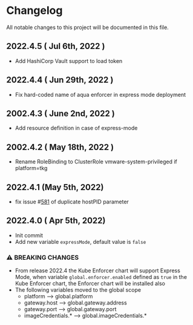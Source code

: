 # Changelog
All notable changes to this project will be documented in this file.

## 2022.4.5 ( Jul 6th, 2022 )
* Add HashiCorp Vault support to load token
## 2022.4.4 ( Jun 29th, 2022 )
* Fix hard-coded name of aqua enforcer in express mode deployment

## 2002.4.3 ( June 2nd, 2022 )
* Add resource definition in case of express-mode

## 2002.4.2 ( May 18th, 2022 )
* Rename RoleBinding to ClusterRole vmware-system-privileged if platform=tkg

## 2022.4.1 (May 5th, 2022)
* fix issue #[581](https://github.com/aquasecurity/aqua-helm/issues/581) of duplicate hostPID parameter

## 2022.4.0 ( Apr 5th, 2022)
* Init commit
* Add new variable `expressMode`, default value is `false`

### ⚠ BREAKING CHANGES
* From release 2022.4 the Kube Enforcer chart will support Express Mode, when variable `global.enforcer.enabled` defined as `true` in the Kube Enforcer chart, the Enforcer chart will be installed also
* The following variables moved to the global scope
    * platform --> global.platform
    * gateway.host --> global.gateway.address
    * gateway.port --> global.gateway.port
    * imageCredentials.* --> global.imageCredentials.*